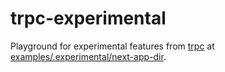 # trpc-experimental

Playground for experimental features from [trpc](https://github.com/trpc/trpc) at [examples/.experimental/next-app-dir](https://github.com/trpc/trpc/tree/main/examples/.experimental/next-app-dir).
